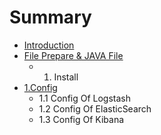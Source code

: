 # Summary

* [Introduction](README.md)
* [File Prepare & JAVA File](chapter1.md)
   * 1. Install
* [1.Config](Config.md)
   * 1.1 Config Of Logstash
   * 1.2 Config Of ElasticSearch
   * 1.3 Config Of Kibana

